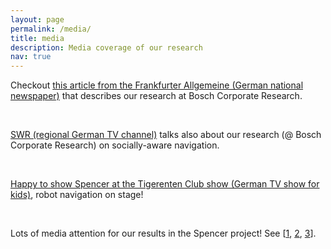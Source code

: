 ```yaml
---
layout: page
permalink: /media/
title: media
description: Media coverage of our research
nav: true
---
```


<div class="row">
    <div class="col-sm mt-3 mt-md-0">
        <p>Checkout <a href="https://www.faz.net/aktuell/wirtschaft/bosch-investiert-millionen-in-kuenstliche-intelligenz-15156050.html">this article from the Frankfurter Allgemeine (German national newspaper)</a> that describes our research at Bosch Corporate Research.</p>
        <br>
        <p><a href="https://youtu.be/zUZN5TBumJg?t=1441">SWR (regional German TV channel)</a> talks also about our research (@ Bosch Corporate Research) on socially-aware navigation.</a></p>
        <br>
        <p><a href="https://youtu.be/Dp5JUrF3dDU?t=898">Happy to show Spencer at the Tigerenten Club show (German TV show for kids)</a>, robot navigation on stage!</p>
        <br>
                        <p>Lots of media attention for our results in the Spencer project! See [<a href="https://www.telegraph.co.uk/technology/news/12020279/Amsterdam-airport-introduces-robot-guide-to-stop-passengers-missing-flights.html">1</a>, <a href="https://www.lonelyplanet.com/articles/lost-in-schiphol-airport-let-a-robot-named-spencer-help-you">2</a>, <a href="https://www.theverge.com/2015/11/27/9806748/spencer-is-your-new-airport-robot-buddy">3</a>].</p>
    </div>
</div>
